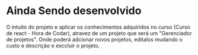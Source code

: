 # Ainda Sendo desenvolvido
O intuito do projeto e aplicar os conhecimentos adquiridos no curso (Curso de react - Hora de Codar), atravez de um projeto que será um "Gerenciador de projetos".
Onde poderá adcionar  novos projetos, editalos mudando o custo e descrição e exccluir o projeto.

